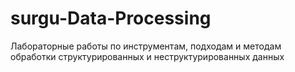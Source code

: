 # surgu-Data-Processing
Лабораторные работы по инструментам, подходам и методам обработки структурированных и неструктурированных данных
